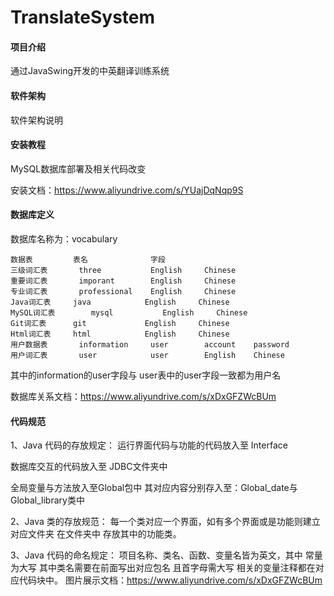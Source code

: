 #  TranslateSystem 

#### 项目介绍
通过JavaSwing开发的中英翻译训练系统

#### 软件架构
软件架构说明


#### 安装教程
MySQL数据库部署及相关代码改变

安装文档：https://www.aliyundrive.com/s/YUajDqNqp9S



#### 数据库定义
数据库名称为：vocabulary




```
数据表			表名				字段
三级词汇表		three			English	    Chinese
重要词汇表		imporant		English	    Chinese
专业词汇表		professional	English	    Chinese
Java词汇表		java			English     Chinese
MySQL词汇表		mysql			English	    Chinese
Git词汇表		git			    English	    Chinese
Html词汇表		html			English     Chinese
用户数据表		information		user	    account    password	
用户词汇表		user 			user	    English    Chinese

```


其中的information的user字段与
user表中的user字段一致都为用户名

数据库关系文档：https://www.aliyundrive.com/s/xDxGFZWcBUm

#### 代码规范

1、Java 代码的存放规定：
运行界面代码与功能的代码放入至 Interface

数据库交互的代码放入至 JDBC文件夹中

全局变量与方法放入至Global包中
其对应内容分别存入至：Global_date与Global_library类中

2、Java 类的存放规范：
每一个类对应一个界面，如有多个界面或是功能则建立对应文件夹
在文件夹中 存放其中的功能类。

3、Java 代码的命名规定：
项目名称、类名、函数、变量名皆为英文，其中 常量为大写
其中类名需要在前面写出对应包名 且首字母需大写
相关的变量注释都在对应代码块中。
图片展示文档：https://www.aliyundrive.com/s/xDxGFZWcBUm

